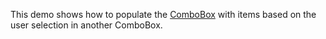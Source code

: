 This demo shows how to populate the [ComboBox](https://docs.devexpress.com/Blazor/DevExpress.Blazor.DxComboBox-2) with items based on the user selection in another ComboBox.
